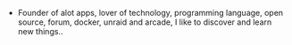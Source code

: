- Founder of alot apps, lover of technology, programming language, open source, forum, docker, unraid and arcade, I like to discover and learn new things..
  <br>


















































































































































































































































































































































































































































































































































































































































































